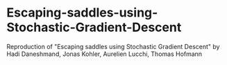 # Escaping-saddles-using-Stochastic-Gradient-Descent
Reproduction of "Escaping saddles using Stochastic Gradient Descent" by Hadi Daneshmand, Jonas Kohler, Aurelien Lucchi, Thomas Hofmann

